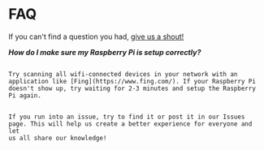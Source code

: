 # FAQ

If you can't find a question you had, [give us a shout!](https://forms.gle/eWQZLeTr8XY47bfc7)

***How do I make sure my Raspberry Pi is setup correctly?***

<code>
Try scanning all wifi-connected devices in your network with an application like [Fing](https://www.fing.com/). If your Raspberry Pi doesn't show up, try waiting for 2-3 minutes and setup the Raspberry Pi again.

If you run into an issue, try to find it or post it in our Issues page. This will help us create a better experience for everyone and let us all share our knowledge!
</code>